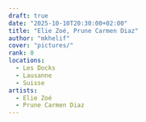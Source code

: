 ```yaml
---
draft: true
date: "2025-10-10T20:30:00+02:00"
title: "Elie Zoé, Prune Carmen Diaz"
author: "mkhelif"
cover: "pictures/"
rank: 0
locations:
  - Les Docks
  - Lausanne
  - Suisse
artists:
  - Elie Zoé
  - Prune Carmen Diaz
---
```


